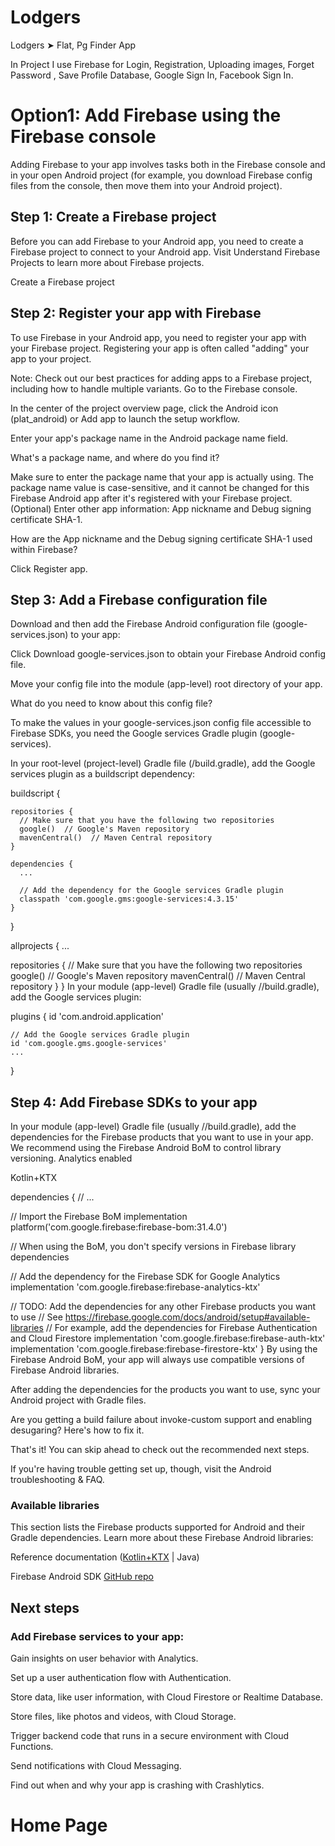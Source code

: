 # Lodgers
Lodgers ➤  Flat, Pg Finder App 

In Project I use Firebase for Login, Registration, Uploading images, Forget Password , Save Profile Database, Google Sign In, Facebook Sign In.

<h1 align="left">Option1: Add Firebase using the Firebase console</h1>

Adding Firebase to your app involves tasks both in the Firebase console and in your open Android project (for example, you download Firebase config files from the console, then move them into your Android project).

<h2 align="left">Step 1: Create a Firebase project</h2>

Before you can add Firebase to your Android app, you need to create a Firebase project to connect to your Android app. Visit Understand Firebase Projects to learn more about Firebase projects.

Create a Firebase project

<h2 align="left">Step 2: Register your app with Firebase</h2>
To use Firebase in your Android app, you need to register your app with your Firebase project. Registering your app is often called "adding" your app to your project.

Note: Check out our best practices for adding apps to a Firebase project, including how to handle multiple variants.
Go to the Firebase console.

In the center of the project overview page, click the Android icon (plat_android) or Add app to launch the setup workflow.

Enter your app's package name in the Android package name field.

What's a package name, and where do you find it?

Make sure to enter the package name that your app is actually using. The package name value is case-sensitive, and it cannot be changed for this Firebase Android app after it's registered with your Firebase project.
(Optional) Enter other app information: App nickname and Debug signing certificate SHA-1.

How are the App nickname and the Debug signing certificate SHA-1 used within Firebase?

Click Register app.

<h2 align="left">Step 3: Add a Firebase configuration file</h2>
Download and then add the Firebase Android configuration file (google-services.json) to your app:

Click Download google-services.json to obtain your Firebase Android config file.

Move your config file into the module (app-level) root directory of your app.

What do you need to know about this config file?

To make the values in your google-services.json config file accessible to Firebase SDKs, you need the Google services Gradle plugin (google-services).

In your root-level (project-level) Gradle file (<project>/build.gradle), add the Google services plugin as a buildscript dependency:


buildscript {

    repositories {
      // Make sure that you have the following two repositories
      google()  // Google's Maven repository
      mavenCentral()  // Maven Central repository
    }

    dependencies {
      ...

      // Add the dependency for the Google services Gradle plugin
      classpath 'com.google.gms:google-services:4.3.15'
    }
}

allprojects {
  ...

  repositories {
    // Make sure that you have the following two repositories
    google()  // Google's Maven repository
    mavenCentral()  // Maven Central repository
  }
}
In your module (app-level) Gradle file (usually <project>/<app-module>/build.gradle), add the Google services plugin:


plugins {
    id 'com.android.application'

    // Add the Google services Gradle plugin
    id 'com.google.gms.google-services'
    ...
}

<h2 align="left">Step 4: Add Firebase SDKs to your app</h2>

In your module (app-level) Gradle file (usually <project>/<app-module>/build.gradle), add the dependencies for the Firebase products that you want to use in your app. We recommend using the Firebase Android BoM to control library versioning.
Analytics enabled 
<p> </p>
Kotlin+KTX


dependencies {
  // ...

  // Import the Firebase BoM
  implementation platform('com.google.firebase:firebase-bom:31.4.0')

  // When using the BoM, you don't specify versions in Firebase library dependencies

  // Add the dependency for the Firebase SDK for Google Analytics
  implementation 'com.google.firebase:firebase-analytics-ktx'

  // TODO: Add the dependencies for any other Firebase products you want to use
  // See https://firebase.google.com/docs/android/setup#available-libraries
  // For example, add the dependencies for Firebase Authentication and Cloud Firestore
  implementation 'com.google.firebase:firebase-auth-ktx'
  implementation 'com.google.firebase:firebase-firestore-ktx'
}
By using the Firebase Android BoM, your app will always use compatible versions of Firebase Android libraries.



After adding the dependencies for the products you want to use, sync your Android project with Gradle files.

 Are you getting a build failure about invoke-custom support and enabling desugaring? Here's how to fix it.

That's it! You can skip ahead to check out the recommended next steps.

If you're having trouble getting set up, though, visit the Android troubleshooting & FAQ.


<h3> Available libraries </h3>
This section lists the Firebase products supported for Android and their Gradle dependencies. Learn more about these Firebase Android libraries:

Reference documentation (<a href="https://firebase.google.com/docs/reference/kotlin/packages">Kotlin+KTX</a> | Java)


Firebase Android SDK <a href = "https://github.com/firebase/firebase-android-sdk">GitHub repo</a>


<h2> Next steps </h2>
<h3> Add Firebase services to your app:</h3>

Gain insights on user behavior with Analytics.

Set up a user authentication flow with Authentication.

Store data, like user information, with Cloud Firestore or Realtime Database.

Store files, like photos and videos, with Cloud Storage.

Trigger backend code that runs in a secure environment with Cloud Functions.

Send notifications with Cloud Messaging.

Find out when and why your app is crashing with Crashlytics.

<h1> Home Page </h1> 
